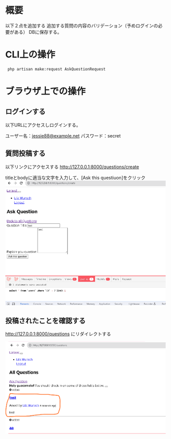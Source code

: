# 概要
以下２点を追加する
追加する質問の内容のバリデーション（予めログインの必要がある）
DBに保存する。
# CLI上の操作

```bash
 php artisan make:request AskQuestionRequest
```

# ブラウザ上での操作

## ログインする
以下URLにアクセスしログインする。

ユーザー名：jessie88@example.net
パスワード：secret

## 質問投稿する
以下リンクにアクセスする
http://127.0.0.1:8000/questions/create

titleとbodyに適当な文字を入力して、[Ask this questiuon]をクリック
![Alt text](image-8.png)

## 投稿されたことを確認する
http://127.0.0.1:8000/questions にリダイレクトする

![Alt text](image-9.png)
